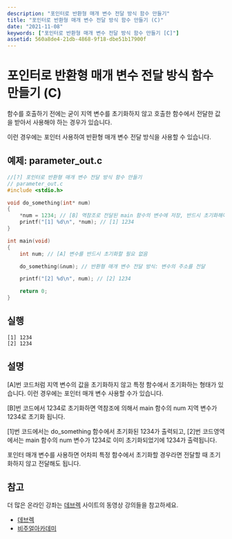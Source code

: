 ```yaml
---
description: "포인터로 반환형 매개 변수 전달 방식 함수 만들기"
title: "포인터로 반환형 매개 변수 전달 방식 함수 만들기 (C)"
date: "2021-11-08"
keywords: ["포인터로 반환형 매개 변수 전달 방식 함수 만들기 [C]"]
assetid: 560a8de4-21db-4868-9f18-dbe51b17900f
---
```


# 포인터로 반환형 매개 변수 전달 방식 함수 만들기 (C)

함수를 호출하기 전에는 굳이 지역 변수를 초기화하지 않고 호출한 함수에서 전달한 값을 받아서 사용해야 하는 경우가 있습니다. 

이런 경우에는 포인터 사용하여 반환형 매개 변수 전달 방식을 사용할 수 있습니다. 


## 예제: parameter_out.c 


```C
//[?] 포인터로 반환형 매개 변수 전달 방식 함수 만들기
// parameter_out.c
#include <stdio.h>

void do_something(int* num)
{
    *num = 1234; // [B] 역참조로 전달된 main 함수의 변수에 저장, 반드시 초기화해야 함
    printf("[1] %d\n", *num); // [1] 1234
}

int main(void)
{
    int num; // [A] 변수를 반드시 초기화할 필요 없음

    do_something(&num); // 반환형 매개 변수 전달 방식: 변수의 주소를 전달 

    printf("[2] %d\n", num); // [2] 1234

    return 0;
}
```

## 실행

```Output
[1] 1234
[2] 1234
```

## 설명

[A]번 코드처럼 지역 변수의 값을 초기화하지 않고 특정 함수에서 초기화하는 형태가 있습니다. 이런 경우에는 포인터 매개 변수 사용할 수가 있습니다. 

[B]번 코드에서 1234로 초기화하면 역참조에 의해서 main 함수의 num 지역 변수가 1234로 초기화 됩니다.

[1]번 코드에서는 do_something 함수에서 초기화된 1234가 출력되고, [2]번 코드영역에서는 main 함수의 num 변수가 1234로 이미 초기화되었기에 1234가 출력됩니다.

포인터 매개 변수를 사용하면 어차피 특정 함수에서 초기화할 경우라면 전달할 때 초기화하지 않고 전달해도 됩니다.


## 참고


더 많은 온라인 강좌는 [데브렉](http://www.devlec.com) 사이트의 동영상 강의들을 참고하세요. 

- [데브렉](http://www.devlec.com)
- [비주얼아카데미](https://www.visualacademy.com)


